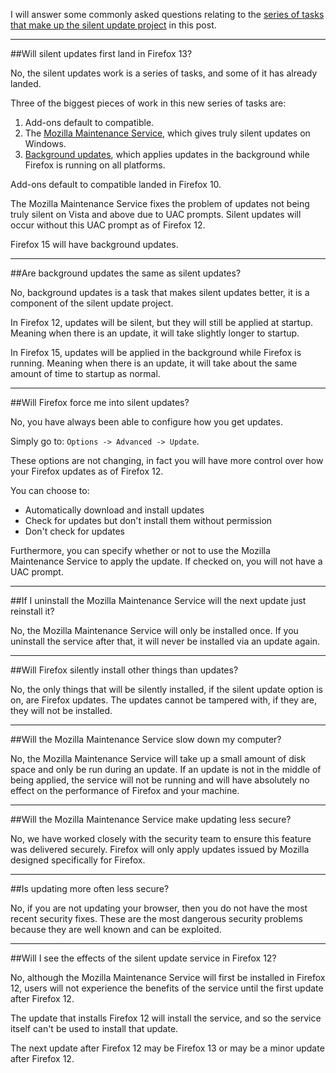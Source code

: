 I will answer some commonly asked questions relating to the [series of tasks that make up the silent update project][0] in this post.

---


##Will silent updates first land in Firefox 13?

No, the silent updates work is a series of tasks, and some of it has already landed.

Three of the biggest pieces of work in this new series of tasks are:

1. Add-ons default to compatible.
2. The [Mozilla Maintenance Service][1], which gives truly silent updates on Windows.
3. [Background updates][3], which applies updates in the background while Firefox is running on all platforms.

Add-ons default to compatible landed in Firefox 10.

The Mozilla Maintenance Service fixes the problem of updates not being truly silent on Vista and above due to UAC prompts.  Silent updates will occur without this UAC prompt as of Firefox 12.

Firefox 15 will have background updates.

---

##Are background updates the same as silent updates?

No, background updates is a task that makes silent updates better, it is a component of the silent update project.

In Firefox 12, updates will be silent, but they will still be applied at startup.  Meaning when there is an update, it will take slightly longer to startup.

In Firefox 15, updates will be applied in the background while Firefox is running.
Meaning when there is an update, it will take about the same amount of time to startup as normal.

---

##Will Firefox force me into silent updates?

No, you have always been able to configure how you get updates.

Simply go to: `Options -> Advanced -> Update`.

These options are not changing, in fact you will have more control over how your Firefox updates as of Firefox 12.

You can choose to:

- Automatically download and install updates
- Check for updates but don't install them without permission
- Don't check for updates

Furthermore, you can specify whether or not to use the Mozilla Maintenance Service to apply the update.  If checked on, you will not have a UAC prompt.

---

##If I uninstall the Mozilla Maintenance Service will the next update just reinstall it?

No, the Mozilla Maintenance Service will only be installed once.
If you uninstall the service after that, it will never be installed via an update again.

---

##Will Firefox silently install other things than updates?

No, the only things that will be silently installed, if the silent update option is on, are Firefox updates.
The updates cannot be tampered with, if they are, they will not be installed.

---


##Will the Mozilla Maintenance Service slow down my computer?

No, the Mozilla Maintenance Service will take up a small amount of disk space and only be run during an update.
If an update is not in the middle of being applied, the service will not be running and will have absolutely no effect on the performance of Firefox and your machine.

---


##Will the Mozilla Maintenance Service make updating less secure?

No, we have worked closely with the security team to ensure this feature was delivered securely.
Firefox will only apply updates issued by Mozilla designed specifically for Firefox.

---

##Is updating more often less secure?

No, if you are not updating your browser, then you do not have the most recent security fixes.
These are the most dangerous security problems because they are well known and can be exploited.

---

##Will I see the effects of the silent update service in Firefox 12?

No, although the Mozilla Maintenance Service will first be installed in Firefox 12, users will not experience the benefits of the service until the first update after Firefox 12.

The update that installs Firefox 12 will install the service, and so the service itself can't be used to install that update.

The next update after Firefox 12 may be Firefox 13 or may be a minor update after Firefox 12.

[0]: http://lawrencemandel.com/2012/02/03/improving-the-firefox-update-experience/
[1]: http://www.brianbondy.com/blog/id/125/mozilla-firefox-and-silent-updates
[2]: http://blog.mozilla.com/rstrong/
[3]: http://ehsanakhgari.org/blog/2011-11-11/updating-firefox-background
